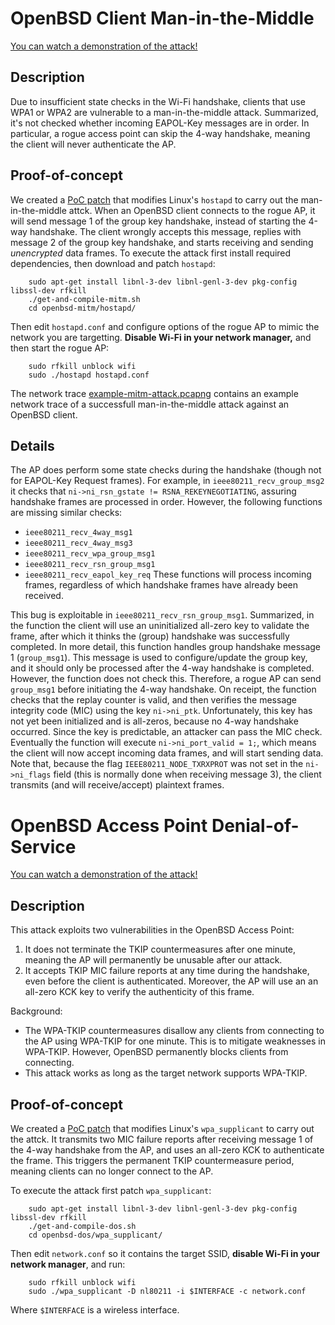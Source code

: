 # OpenBSD Client Man-in-the-Middle

[You can watch a demonstration of the attack!](https://www.youtube.com/watch?v=t4fvgLPOYOw)

## Description

Due to insufficient state checks in the Wi-Fi handshake, clients that use WPA1 or WPA2 are vulnerable to a man-in-the-middle attack.
Summarized, it's not checked whether incoming EAPOL-Key messages are in order.
In particular, a rogue access point can skip the 4-way handshake, meaning the client will never authenticate the AP.


## Proof-of-concept

We created a [PoC patch](mitm_poc.patch) that modifies Linux's `hostapd` to carry out the man-in-the-middle attck.
When an OpenBSD client connects to the rogue AP, it will send message 1 of the group key handshake, instead of starting the 4-way handshake.
The client wrongly accepts this message, replies with message 2 of the group key handshake, and starts receiving and sending *unencrypted* data frames.
To execute the attack first install required dependencies, then download and patch `hostapd`:

		sudo apt-get install libnl-3-dev libnl-genl-3-dev pkg-config libssl-dev rfkill
		./get-and-compile-mitm.sh
		cd openbsd-mitm/hostapd/

Then edit `hostapd.conf` and configure options of the rogue AP to mimic the network you are targetting.
**Disable Wi-Fi in your network manager,** and then start the rogue AP:

		sudo rfkill unblock wifi
		sudo ./hostapd hostapd.conf

The network trace [example-mitm-attack.pcapng](example-mitm-attack.pcapng) contains an example network trace of a successfull man-in-the-middle attack against an OpenBSD client.

## Details

The AP does perform some state checks during the handshake (though not for EAPOL-Key Request frames).
For example, in `ieee80211_recv_group_msg2` it checks that `ni->ni_rsn_gstate != RSNA_REKEYNEGOTIATING`, assuring handshake frames are processed in order.
However, the following functions are missing similar checks:
- `ieee80211_recv_4way_msg1`
- `ieee80211_recv_4way_msg3`
- `ieee80211_recv_wpa_group_msg1`
- `ieee80211_recv_rsn_group_msg1`
- `ieee80211_recv_eapol_key_req`
These functions will process incoming frames, regardless of which handshake frames have already been received.

This bug is exploitable in `ieee80211_recv_rsn_group_msg1`.
Summarized, in the function the client will use an uninitialized all-zero key to validate the frame, after which it thinks the (group) handshake was successfully completed.
In more detail, this function handles group handshake message 1 (`group_msg1`).
This message is used to configure/update the group key, and it should only be processed after the 4-way handshake is completed.
However, the function does not check this.
Therefore, a rogue AP can send `group_msg1` before initiating the 4-way handshake.
On receipt, the function checks that the replay counter is valid, and then verifies the message integrity code (MIC) using the key `ni->ni_ptk`.
Unfortunately, this key has not yet been initialized and is all-zeros, because no 4-way handshake occurred.
Since the key is predictable, an attacker can pass the MIC check.
Eventually the function will execute `ni->ni_port_valid = 1;`, which means the client will now accept incoming data frames, and will start sending data.
Note that, because the flag `IEEE80211_NODE_TXRXPROT` was not set in the `ni->ni_flags` field (this is normally done when receiving message 3), the client transmits (and will receive/accept) plaintext frames.


# OpenBSD Access Point Denial-of-Service

[You can watch a demonstration of the attack!](https://www.youtube.com/watch?v=XLvXL7HabYM)

## Description

This attack exploits two vulnerabilities in the OpenBSD Access Point:

1. It does not terminate the TKIP countermeasures after one minute, meaning the AP will permanently be unusable after our attack.
2. It accepts TKIP MIC failure reports at any time during the handshake, even before the client is authenticated.
Moreover, the AP will use an
an all-zero KCK key to verify the authenticity of this frame.

Background:
- The WPA-TKIP countermeasures disallow any clients from connecting to the AP using WPA-TKIP for one minute.
This is to mitigate weaknesses in WPA-TKIP.
However, OpenBSD permanently blocks clients from connecting.
- This attack works as long as the target network supports WPA-TKIP.


## Proof-of-concept

We created a [PoC patch](attack_ap_dos.patch) that modifies Linux's `wpa_supplicant` to carry out the attck.
It transmits two MIC failure reports after receiving message 1 of the 4-way handshake from the AP,
and uses an all-zero KCK to authenticate the frame.
This triggers the permanent TKIP countermeasure period, meaning clients can no longer connect to the AP.

To execute the attack first patch `wpa_supplicant`:

		sudo apt-get install libnl-3-dev libnl-genl-3-dev pkg-config libssl-dev rfkill
		./get-and-compile-dos.sh
		cd openbsd-dos/wpa_supplicant/

Then edit `network.conf` so it contains the target SSID, **disable Wi-Fi in your network manager**, and run:

		sudo rfkill unblock wifi
		sudo ./wpa_supplicant -D nl80211 -i $INTERFACE -c network.conf

Where `$INTERFACE` is a wireless interface.

